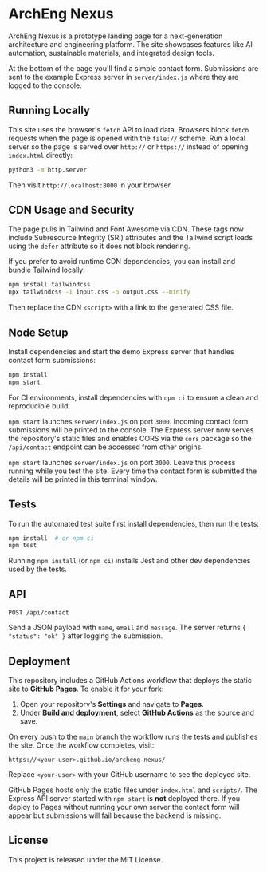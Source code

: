 # ArchEng Nexus

ArchEng Nexus is a prototype landing page for a next-generation architecture and engineering platform. The site showcases features like AI automation, sustainable materials, and integrated design tools.

At the bottom of the page you'll find a simple contact form. Submissions are sent to the example Express server in `server/index.js` where they are logged to the console.

## Running Locally

This site uses the browser's `fetch` API to load data. Browsers block `fetch`
requests when the page is opened with the `file://` scheme. Run a local server
so the page is served over `http://` or `https://` instead of opening
`index.html` directly:

```bash
python3 -m http.server
```

Then visit `http://localhost:8000` in your browser.

## CDN Usage and Security

The page pulls in Tailwind and Font Awesome via CDN. These tags now include
Subresource Integrity (SRI) attributes and the Tailwind script loads using the
`defer` attribute so it does not block rendering.

If you prefer to avoid runtime CDN dependencies, you can install and bundle
Tailwind locally:

```bash
npm install tailwindcss
npx tailwindcss -i input.css -o output.css --minify
```

Then replace the CDN `<script>` with a link to the generated CSS file.

## Node Setup

Install dependencies and start the demo Express server that handles contact form submissions:

```bash
npm install
npm start
```

For CI environments, install dependencies with `npm ci` to ensure a clean
and reproducible build.

`npm start` launches `server/index.js` on port `3000`. Incoming contact form
submissions will be printed to the console. The Express server now serves the
repository's static files and enables CORS via the `cors` package so the
`/api/contact` endpoint can be accessed from other origins.

`npm start` launches `server/index.js` on port `3000`. Leave this process
running while you test the site. Every time the contact form is submitted the
details will be printed in this terminal window.

## Tests

To run the automated test suite first install dependencies, then run the tests:

```bash
npm install  # or npm ci
npm test
```

Running `npm install` (or `npm ci`) installs Jest and other dev dependencies used by the tests.

## API

`POST /api/contact`

Send a JSON payload with `name`, `email` and `message`. The server returns
`{ "status": "ok" }` after logging the submission.

## Deployment

This repository includes a GitHub Actions workflow that deploys the static site
to **GitHub Pages**. To enable it for your fork:

1. Open your repository's **Settings** and navigate to **Pages**.
2. Under **Build and deployment**, select **GitHub Actions** as the source and
   save.

On every push to the `main` branch the workflow runs the tests and publishes the
site. Once the workflow completes, visit:

```
https://<your-user>.github.io/archeng-nexus/
```

Replace `<your-user>` with your GitHub username to see the deployed site.

GitHub Pages hosts only the static files under `index.html` and `scripts/`. The
Express API server started with `npm start` is **not** deployed there. If you
deploy to Pages without running your own server the contact form will appear but
submissions will fail because the backend is missing.

## License

This project is released under the MIT License.
